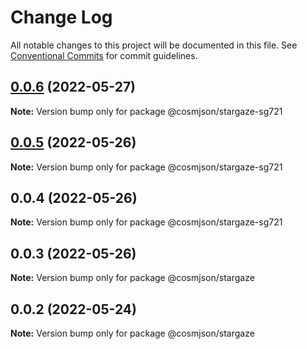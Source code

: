 # Change Log

All notable changes to this project will be documented in this file.
See [Conventional Commits](https://conventionalcommits.org) for commit guidelines.

## [0.0.6](https://github.com/cosmology-tech/cosmjson/compare/@cosmjson/stargaze-sg721@0.0.5...@cosmjson/stargaze-sg721@0.0.6) (2022-05-27)

**Note:** Version bump only for package @cosmjson/stargaze-sg721





## [0.0.5](https://github.com/cosmology-tech/cosmjson/compare/@cosmjson/stargaze-sg721@0.0.4...@cosmjson/stargaze-sg721@0.0.5) (2022-05-26)

**Note:** Version bump only for package @cosmjson/stargaze-sg721





## 0.0.4 (2022-05-26)

**Note:** Version bump only for package @cosmjson/stargaze-sg721





## 0.0.3 (2022-05-26)

**Note:** Version bump only for package @cosmjson/stargaze





## 0.0.2 (2022-05-24)

**Note:** Version bump only for package @cosmjson/stargaze
